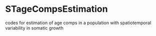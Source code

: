 # STageCompsEstimation
codes for estimation of age comps in a population with spatiotemporal variability in somatic growth
